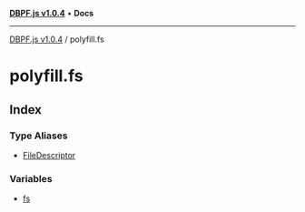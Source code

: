 [**DBPF.js v1.0.4**](../README.md) • **Docs**

***

[DBPF.js v1.0.4](../README.md) / polyfill.fs

# polyfill.fs

## Index

### Type Aliases

- [FileDescriptor](type-aliases/FileDescriptor.md)

### Variables

- [fs](variables/fs.md)
